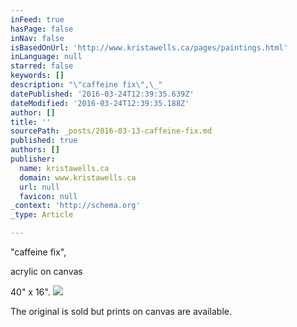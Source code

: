 ```yaml
---
inFeed: true
hasPage: false
inNav: false
isBasedOnUrl: 'http://www.kristawells.ca/pages/paintings.html'
inLanguage: null
starred: false
keywords: []
description: "\"caffeine fix\",\_"
datePublished: '2016-03-24T12:39:35.639Z'
dateModified: '2016-03-24T12:39:35.188Z'
author: []
title: ''
sourcePath: _posts/2016-03-13-caffeine-fix.md
published: true
authors: []
publisher:
  name: kristawells.ca
  domain: www.kristawells.ca
  url: null
  favicon: null
_context: 'http://schema.org'
_type: Article

---
```

[][0]

"caffeine fix", 

acrylic on canvas

40" x 16". ![](https://the-grid-user-content.s3-us-west-2.amazonaws.com/059eb5bf-9a83-474e-9b2d-16ac6323aba2.jpg)

The original is sold but prints on canvas are available. 

[0]: null
